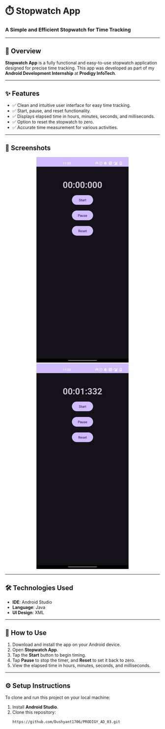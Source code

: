 # ⏱️ **Stopwatch App**  
### A Simple and Efficient Stopwatch for Time Tracking  

---

## 📝 **Overview**  
**Stopwatch App** is a fully functional and easy-to-use stopwatch application designed for precise time tracking. This app was developed as part of my **Android Development Internship** at **Prodigy InfoTech**.  

---

## ✨ **Features**  
- ✅ Clean and intuitive user interface for easy time tracking.  
- ✅ Start, pause, and reset functionality.  
- ✅ Displays elapsed time in hours, minutes, seconds, and milliseconds.  
- ✅ Option to reset the stopwatch to zero.  
- ✅ Accurate time measurement for various activities.  

---

## 📸 **Screenshots**  
<p align="center">
    <img src="./image/ST.jpg" alt="Stopwatch Screenshot" width="300"/>
  <img src="./image/ST2.jpg" alt="Stopwatch Screenshot" width="300"/>
</p>  

---

## 🛠️ **Technologies Used**  
- **IDE**: Android Studio  
- **Language**: Java  
- **UI Design**: XML  

---

## 🚀 **How to Use**  
1. Download and install the app on your Android device.  
2. Open **Stopwatch App**.  
3. Tap the **Start** button to begin timing.  
4. Tap **Pause** to stop the timer, and **Reset** to set it back to zero.  
5. View the elapsed time in hours, minutes, seconds, and milliseconds.  

---

## ⚙️ **Setup Instructions**  
To clone and run this project on your local machine:  

1. Install **Android Studio**.  
2. Clone this repository:  
   ```bash  
   https://github.com/Dushyant1706/PRODIGY_AD_03.git
